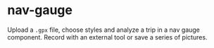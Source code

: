 # nav-gauge

Upload a `.gpx` file, choose styles and analyze a trip in a nav gauge component. 
Record with an external tool or save a series of pictures.